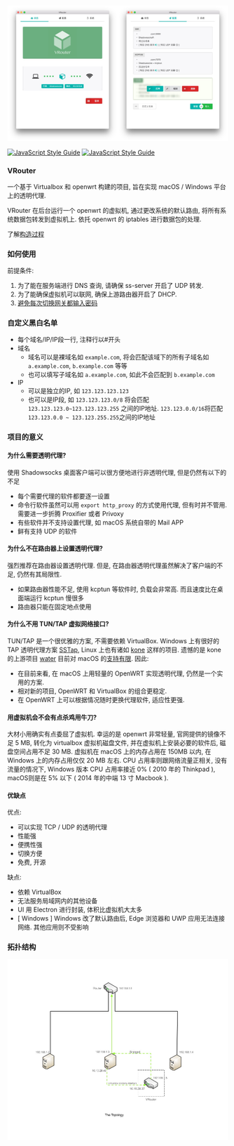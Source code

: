 ![img](./doc/features01.jpg)

[![JavaScript Style Guide](https://cdn.rawgit.com/feross/standard/master/badge.svg)](https://github.com/feross/standard)
[![JavaScript Style Guide](https://img.shields.io/badge/code_style-standard-brightgreen.svg)](https://standardjs.com)
### VRouter

一个基于 Virtualbox 和 openwrt 构建的项目, 旨在实现 macOS / Windows 平台上的透明代理.

VRouter 在后台运行一个 openwrt 的虚拟机, 通过更改系统的默认路由, 将所有系统数据包转发到虚拟机上. 依托 openwrt 的 iptables 进行数据包的处理.

了解[构造过程](https://icymind.com/virtual-openwrt/)

### 如何使用

前提条件:

1. 为了能在服务端进行 DNS 查询, 请确保 ss-server 开启了 UDP 转发.
2. 为了能确保虚拟机可以联网, 确保上游路由器开启了 DHCP.
3. [避免每次切换网关都输入密码](https://github.com/icymind/VRouter/wiki/%E9%81%BF%E5%85%8D%E6%AF%8F%E6%AC%A1%E5%88%87%E6%8D%A2%E7%BD%91%E5%85%B3%E9%83%BD%E8%BE%93%E5%85%A5%E5%AF%86%E7%A0%81)

### 自定义黑白名单

- 每个域名/IP/IP段一行, 注释行以#开头
- 域名
	- 域名可以是裸域名如 `example.com`, 将会匹配该域下的所有子域名如  `a.example.com`, `b.example.com` 等等
	- 也可以填写子域名如 `a.example.com`, 如此不会匹配到 `b.example.com`
- IP
	- 可以是独立的IP, 如 `123.123.123.123`
	- 也可以是IP段, 如 `123.123.123.0/8` 将会匹配 `123.123.123.0~123.123.123.255` 之间的IP地址. `123.123.0.0/16`将匹配 `123.123.0.0 ~ 123.123.255.255`之间的IP地址

### 项目的意义

#### 为什么需要透明代理?

使用 Shadowsocks 桌面客户端可以很方便地进行非透明代理, 但是仍然有以下的不足

- 每个需要代理的软件都要逐一设置
- 命令行软件虽然可以用 `export http_proxy` 的方式使用代理, 但有时并不管用. 需要进一步折腾 Proxifier 或者 Privoxy
- 有些软件并不支持设置代理, 如 macOS 系统自带的 Mail APP
- 鲜有支持 UDP 的软件

#### 为什么不在路由器上设置透明代理?

强烈推荐在路由器设置透明代理. 但是, 在路由器透明代理虽然解决了客户端的不足, 仍然有其局限性.

- 如果路由器性能不足, 使用 kcptun 等软件时, 负载会非常高. 而且速度比在桌面端运行 kcptun 慢很多
- 路由器只能在固定地点使用

#### 为什么不用 TUN/TAP 虚拟网络接口?

TUN/TAP 是一个很优雅的方案, 不需要依赖 VirtualBox. Windows 上有很好的 TAP 透明代理方案 [SSTap](https://www.sockscap64.com/en/sstap-enjoy-gaming-enjoy-sstap), Linux 上也有诸如 [kone](https://github.com/xjdrew/kone) 这样的项目. 遗憾的是 kone 的上游项目 [water](https://github.com/songgao/water) 目前对 macOS 的[支持有限](https://github.com/songgao/water#supported-platforms). 因此:
- 在目前来看, 在 macOS 上用轻量的 OpenWRT 实现透明代理, 仍然是一个实用的方案.
- 相对新的项目, OpenWRT 和 VirtualBox 的组合更稳定.
- 在 OpenWRT 上可以根据情况随时更换代理软件, 适应性更强.

#### 用虚拟机会不会有点杀鸡用牛刀?

大材小用确实有点委屈了虚拟机. 幸运的是 openwrt 非常轻量, 官网提供的镜像不足 5 MB, 转化为 virtualbox 虚拟机磁盘文件, 并在虚拟机上安装必要的软件后, 磁盘空间占用不足 30 MB. 虚拟机在 macOS 上的内存占用在 150MB 以内, 在 Windows 上的内存占用仅仅 20 MB 左右. CPU 占用率则跟网络流量正相关, 没有流量的情况下, Windows 版本 CPU 占用率接近 0% ( 2010 年的 Thinkpad ), macOS则是在 5% 以下 ( 2014 年的中端 13 寸 Macbook ).

#### 优缺点

优点:

- 可以实现 TCP / UDP 的透明代理
- 性能强
- 便携性强
- 切换方便
- 免费, 开源

缺点:

- 依赖 VirtualBox
- 无法服务局域网内的其他设备
- UI 用 Electron 进行封装, 体积比虚拟机大太多
- [ Windows ] Windows 改了默认路由后, Edge 浏览器和 UWP 应用无法连接网络. 其他应用则不受影响

### 拓扑结构

![topology](./doc/topology.jpg)
